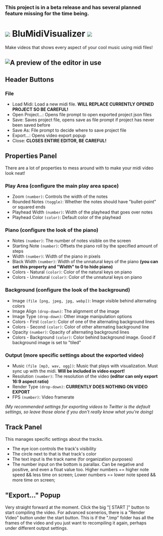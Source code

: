 ### This project is in a beta release and has several planned feature missing for the time being.
# ![](https://i.imgur.com/kC5TrgS.png) BluMidiVisualizer ![](https://i.imgur.com/kC5TrgS.png)
Make videos that shows every aspect of your cool music using midi files!

![A preview of the editor in use](https://i.imgur.com/XpJsfDc.png)
---

## Header Buttons
### File
- Load Midi: Load a new midi file. **WILL REPLACE CURRENTLY OPENED PROJECT SO BE CAREFUL!**
- Open Project...: Opens file prompt to open exported project json files
- Save: Saves project file, opens save as file prompt if project has never been saved before
- Save As: File prompt to decide where to save project file
- Export...: Opens video export popup
- Close: **CLOSES ENTIRE EDITOR, BE CAREFUL!**

## Properties Panel
There are a lot of properties to mess around with to make your midi video look neat!
### Play Area (configure the main play area space)
- Zoom ``(number)``: Controls the width of the notes
- Rounded Notes ``(toggle)``: Whether the notes should have "bullet-point" or squared ends
- Playhead Width ``(number)``: Width of the playhead that goes over notes
- Playhead Color ``(color)``: Default color of the playhead
### Piano (configure the look of the piano)
- Notes ``(number)``: The number of notes visible on the screen
- Starting Note ``(number)``: Offsets the piano roll by the specified amount of steps
- Width ``(number)``: Width of the piano in pixels
- Black Width ``(number)``: Width of the unnatural keys of the piano **(you can set this property and "Width" to 0 to hide piano)**
- Colors - Natural ``(color)``: Color of the natural keys on piano
- Colors - Unnatural ``(color)``: Color of the unnatural keys on piano
### Background (configure the look of the background)
- Image ``(file [png, jpeg, jpg, webp])``: Image visible behind alternating colors
- Image Align ``(drop-down)``: The alignment of the image
- Image Type ``(drop-down)``: Other image manipulation options
- Colors - First ``(color)``: Color of one of the alternating background lines
- Colors - Second ``(color)``: Color of other alternating background line
- Opacity ``(number)``: Opacity of alternating background lines
- Colors - Background ``(color)``: Color behind background image. Good if background image is set to "tiled"
### Output (more specific settings about the exported video)
- Music ``(file [mp3, wav, ogg])``: Music that plays with visualization. Must sync up with the midi. **Will be included in video export!**
- Resolution ``(number)``: The resolution of the video **(editor can only export 16:9 aspect ratio)**
- Render Type ``(drop-down)``: **CURRENTLY DOES NOTHING ON VIDEO EXPORT**
- FPS ``(number)``: Video framerate

*(My recommended settings for exporting videos to Twitter is the default settings, so leave those alone if you don't really know what you're doing)*

## Track Panel
This manages specific settings about the tracks.
- The eye icon controls the track's visibility
- The circle next to that is that track's color
- The text input is the track name (for organization purposes)
- The number input on the bottom is parallax. Can be negative and positive, and even a float value too. Higher numbers == higher note speed && less time on screen; Lower numbers == lower note speed && more time on screen; 

## "Export..." Popup
Very straight forward at the moment. Click the big "[ START ]" button to start compiling the video. For advanced scenerios, there is a "Render Video" button under the start button. This is if the ".tmp" folder has all the frames of the video and you just want to recompiling it again, perhaps under different output settings.
